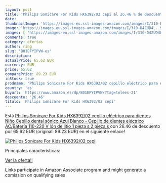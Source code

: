 ```yaml
---
layout: post
title: 'Philips Sonicare For Kids HX6392/02 cepi al 26.46 % de descuento'
date: 
thumbnailImage: 'https://images-eu.ssl-images-amazon.com/images/I/310-D4ZUD4L._SL200_.jpg'
image: 'https://images-eu.ssl-images-amazon.com/images/I/310-D4ZUD4L._SL200_.jpg'
images: [ 'https://images-eu.ssl-images-amazon.com/images/I/310-D4ZUD4L._SL200_.jpg' ]
comments: true
category: ofertas
author: ring
slug: 'B01EFYIPVW-es'
description:
actualPrice: 65.62 EUR
currency: EUR
price: 65.62
comparePrice: 89.23 EUR
inStock: true
prodname: 'Philips Sonicare For Kids HX6392/02 cepillo eléctrico para dientes Niño Cepillo dental sónico Azul  Blanco - Cepillo de dientes eléctrico  AC/Batería  110-220 V  Ión de litio  1 pieza s   2 pieza s  '
country: 'es'
buyurl: 'https://www.amazon.es/dp/B01EFYIPVW/?tag=tolees-21'
descuento: '26.46'
titulo: 'Philips Sonicare For Kids HX6392/02 cepi'
---
```


Está [Philips Sonicare For Kids HX6392/02 cepillo eléctrico para dientes Niño Cepillo dental sónico Azul  Blanco - Cepillo de dientes eléctrico  AC/Batería  110-220 V  Ión de litio  1 pieza s   2 pieza s  ](https://www.amazon.es/dp/B01EFYIPVW/?tag=tolees-21) con 26.46 de descuento por 65.62 EUR (original: 89.23 EUR) en el siguiente enlace!

[![Philips Sonicare For Kids HX6392/02 cepi](https://images-eu.ssl-images-amazon.com/images/I/310-D4ZUD4L._SL200_.jpg)](https://www.amazon.es/dp/B01EFYIPVW/?tag=tolees-21)

Principales características:


[Ver la oferta!!](https://www.amazon.es/dp/B01EFYIPVW/?tag=tolees-21)

Links participate in Amazon Associate program and might generate a comission on qualifying sales


